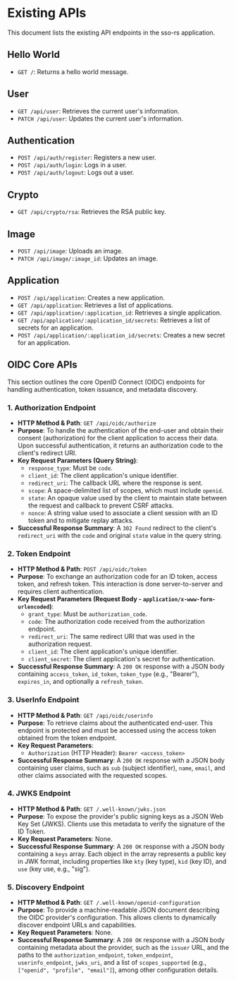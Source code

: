 # Existing APIs

This document lists the existing API endpoints in the sso-rs application.

## Hello World

- `GET /`: Returns a hello world message.

## User

- `GET /api/user`: Retrieves the current user's information.
- `PATCH /api/user`: Updates the current user's information.

## Authentication

- `POST /api/auth/register`: Registers a new user.
- `POST /api/auth/login`: Logs in a user.
- `POST /api/auth/logout`: Logs out a user.

## Crypto

- `GET /api/crypto/rsa`: Retrieves the RSA public key.

## Image

- `POST /api/image`: Uploads an image.
- `PATCH /api/image/:image_id`: Updates an image.

## Application

- `POST /api/application`: Creates a new application.
- `GET /api/application`: Retrieves a list of applications.
- `GET /api/application/:application_id`: Retrieves a single application.
- `GET /api/application/:application_id/secrets`: Retrieves a list of secrets for an application.
- `POST /api/application/:application_id/secrets`: Creates a new secret for an application.

## OIDC Core APIs

This section outlines the core OpenID Connect (OIDC) endpoints for handling authentication, token issuance, and metadata discovery.

### 1. Authorization Endpoint

- **HTTP Method & Path**: `GET /api/oidc/authorize`
- **Purpose**: To handle the authentication of the end-user and obtain their consent (authorization) for the client application to access their data. Upon successful authentication, it returns an authorization code to the client's redirect URI.
- **Key Request Parameters (Query String)**:
  - `response_type`: Must be `code`.
  - `client_id`: The client application's unique identifier.
  - `redirect_uri`: The callback URL where the response is sent.
  - `scope`: A space-delimited list of scopes, which must include `openid`.
  - `state`: An opaque value used by the client to maintain state between the request and callback to prevent CSRF attacks.
  - `nonce`: A string value used to associate a client session with an ID token and to mitigate replay attacks.
- **Successful Response Summary**: A `302 Found` redirect to the client's `redirect_uri` with the `code` and original `state` value in the query string.

### 2. Token Endpoint

- **HTTP Method & Path**: `POST /api/oidc/token`
- **Purpose**: To exchange an authorization code for an ID token, access token, and refresh token. This interaction is done server-to-server and requires client authentication.
- **Key Request Parameters (Request Body - `application/x-www-form-urlencoded`)**:
  - `grant_type`: Must be `authorization_code`.
  - `code`: The authorization code received from the authorization endpoint.
  - `redirect_uri`: The same redirect URI that was used in the authorization request.
  - `client_id`: The client application's unique identifier.
  - `client_secret`: The client application's secret for authentication.
- **Successful Response Summary**: A `200 OK` response with a JSON body containing `access_token`, `id_token`, `token_type` (e.g., "Bearer"), `expires_in`, and optionally a `refresh_token`.

### 3. UserInfo Endpoint

- **HTTP Method & Path**: `GET /api/oidc/userinfo`
- **Purpose**: To retrieve claims about the authenticated end-user. This endpoint is protected and must be accessed using the access token obtained from the token endpoint.
- **Key Request Parameters**:
  - `Authorization` (HTTP Header): `Bearer <access_token>`
- **Successful Response Summary**: A `200 OK` response with a JSON body containing user claims, such as `sub` (subject identifier), `name`, `email`, and other claims associated with the requested scopes.

### 4. JWKS Endpoint

- **HTTP Method & Path**: `GET /.well-known/jwks.json`
- **Purpose**: To expose the provider's public signing keys as a JSON Web Key Set (JWKS). Clients use this metadata to verify the signature of the ID Token.
- **Key Request Parameters**: None.
- **Successful Response Summary**: A `200 OK` response with a JSON body containing a `keys` array. Each object in the array represents a public key in JWK format, including properties like `kty` (key type), `kid` (key ID), and `use` (key use, e.g., "sig").

### 5. Discovery Endpoint

- **HTTP Method & Path**: `GET /.well-known/openid-configuration`
- **Purpose**: To provide a machine-readable JSON document describing the OIDC provider's configuration. This allows clients to dynamically discover endpoint URLs and capabilities.
- **Key Request Parameters**: None.
- **Successful Response Summary**: A `200 OK` response with a JSON body containing metadata about the provider, such as the `issuer` URL, and the paths to the `authorization_endpoint`, `token_endpoint`, `userinfo_endpoint`, `jwks_uri`, and a list of `scopes_supported` (e.g., `["openid", "profile", "email"]`), among other configuration details.

